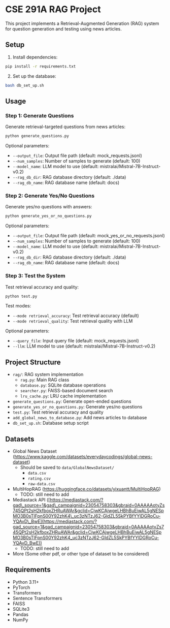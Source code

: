 # CSE 291A RAG Project

This project implements a Retrieval-Augmented Generation (RAG) system for question generation and testing using news articles.

## Setup

1. Install dependencies:

```bash
pip install -r requirements.txt
```

2. Set up the database:

```bash
bash db_set_up.sh
```

## Usage

### Step 1: Generate Questions

Generate retrieval-targeted questions from news articles:

```bash
python generate_questions.py
```

Optional parameters:

- `--output_file`: Output file path (default: mock_requests.jsonl)
- `--num_samples`: Number of samples to generate (default: 100)
- `--model_name`: LLM model to use (default: mistralai/Mistral-7B-Instruct-v0.2)
- `--rag_db_dir`: RAG database directory (default: ./data)
- `--rag_db_name`: RAG database name (default: docs)

### Step 2: Generate Yes/No Questions

Generate yes/no questions with answers:

```bash
python generate_yes_or_no_questions.py
```

Optional parameters:

- `--output_file`: Output file path (default: mock_yes_or_no_requests.jsonl)
- `--num_samples`: Number of samples to generate (default: 100)
- `--model_name`: LLM model to use (default: mistralai/Mistral-7B-Instruct-v0.2)
- `--rag_db_dir`: RAG database directory (default: ./data)
- `--rag_db_name`: RAG database name (default: docs)

### Step 3: Test the System

Test retrieval accuracy and quality:

```bash
python test.py
```

Test modes:

- `--mode retrieval_accuracy`: Test retrieval accuracy (default)
- `--mode retrieval_quality`: Test retrieval quality with LLM

Optional parameters:

- `--query_file`: Input query file (default: mock_requests.jsonl)
- `--llm`: LLM model to use (default: mistralai/Mistral-7B-Instruct-v0.2)

## Project Structure

- `rag/`: RAG system implementation
  - `rag.py`: Main RAG class
  - `database.py`: SQLite database operations
  - `searcher.py`: FAISS-based document search
  - `lru_cache.py`: LRU cache implementation
- `generate_questions.py`: Generate open-ended questions
- `generate_yes_or_no_questions.py`: Generate yes/no questions
- `test.py`: Test retrieval accuracy and quality
- `add_global_news_to_database.py`: Add news articles to database
- `db_set_up.sh`: Database setup script

## Datasets

* Global News Dataset (https://www.kaggle.com/datasets/everydaycodings/global-news-dataset)
  * Should be saved to `data/GlobalNewsDataset/`
    * `data.csv`
    * `rating.csv`
    * `raw-data.csv`
* MultiHopRAG (https://huggingface.co/datasets/yixuantt/MultiHopRAG)
  * TODO: still need to add
* Mediastack API ([https://mediastack.com/?gad\_source=1&gad\_campaignid=23054758303&gbraid=0AAAAAotyZs745QPt2sH2kfboxZHRuAWAr&gclid=CjwKCAjwgeLHBhBuEiwAL5gNESpMO3B0sTIFpnS00Y92zhK4\_uc3zNTzJ62-GIdZL5SkPYBfYYlDGRoCu-YQAvD\_BwE](https://mediastack.com/?gad_source=1&gad_campaignid=23054758303&gbraid=0AAAAAotyZs745QPt2sH2kfboxZHRuAWAr&gclid=CjwKCAjwgeLHBhBuEiwAL5gNESpMO3B0sTIFpnS00Y92zhK4_uc3zNTzJ62-GIdZL5SkPYBfYYlDGRoCu-YQAvD_BwE))
  * TODO: still need to add
* More (Some other pdf, or other type of dataset to be considered)

## Requirements

- Python 3.11+
- PyTorch
- Transformers
- Sentence Transformers
- FAISS
- SQLite3
- Pandas
- NumPy
